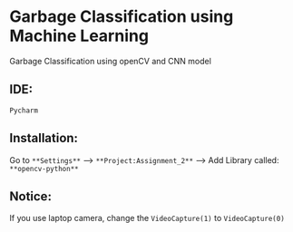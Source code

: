 # Garbage Classification using **Machine Learning**
Garbage Classification using openCV and CNN model

## IDE:
`Pycharm`

## Installation:
Go to `**Settings**` --> `**Project:Assignment_2**` --> Add Library called: `**opencv-python**`

## Notice:
If you use laptop camera, change the `VideoCapture(1)` to `VideoCapture(0)`
